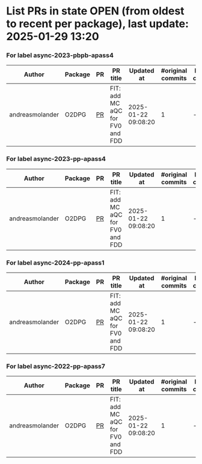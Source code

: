 # List PRs in state OPEN (from oldest to recent per package), last update: 2025-01-29 13:20 


### For label async-2023-pbpb-apass4

| Author | Package | PR | PR title | Updated at | #original commits | Merge commit |
| --- | --- | --- | --- | --- | --- | --- |
| andreasmolander | O2DPG | [PR](https://github.com/AliceO2Group/O2DPG/pull/1741) | FIT: add MC aQC for FV0 and FDD | 2025-01-22 09:08:20 | 1 | - |


### For label async-2023-pp-apass4

| Author | Package | PR | PR title | Updated at | #original commits | Merge commit |
| --- | --- | --- | --- | --- | --- | --- |
| andreasmolander | O2DPG | [PR](https://github.com/AliceO2Group/O2DPG/pull/1741) | FIT: add MC aQC for FV0 and FDD | 2025-01-22 09:08:20 | 1 | - |


### For label async-2024-pp-apass1

| Author | Package | PR | PR title | Updated at | #original commits | Merge commit |
| --- | --- | --- | --- | --- | --- | --- |
| andreasmolander | O2DPG | [PR](https://github.com/AliceO2Group/O2DPG/pull/1741) | FIT: add MC aQC for FV0 and FDD | 2025-01-22 09:08:20 | 1 | - |


### For label async-2022-pp-apass7

| Author | Package | PR | PR title | Updated at | #original commits | Merge commit |
| --- | --- | --- | --- | --- | --- | --- |
| andreasmolander | O2DPG | [PR](https://github.com/AliceO2Group/O2DPG/pull/1741) | FIT: add MC aQC for FV0 and FDD | 2025-01-22 09:08:20 | 1 | - |
